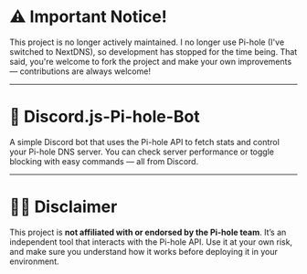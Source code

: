 # ⚠️ Important Notice!

This project is no longer actively maintained. I no longer use Pi-hole (I've switched to NextDNS), so development has stopped for the time being. That said, you're welcome to fork the project and make your own improvements — contributions are always welcome!

---

# 🍾 Discord.js-Pi-hole-Bot

A simple Discord bot that uses the Pi-hole API to fetch stats and control your Pi-hole DNS server. You can check server performance or toggle blocking with easy commands — all from Discord.

---

# 🤚🏻 Disclaimer

This project is **not affiliated with or endorsed by the Pi-hole team**. It’s an independent tool that interacts with the Pi-hole API. Use it at your own risk, and make sure you understand how it works before deploying it in your environment.
